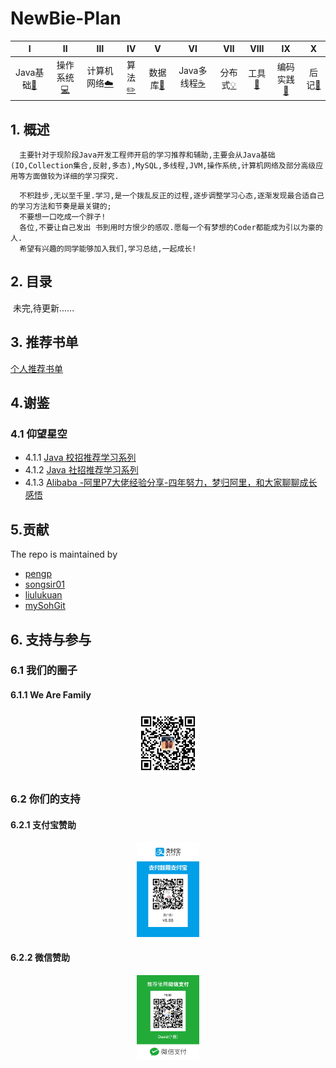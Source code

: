 # NewBie-Plan

| Ⅰ | Ⅱ | Ⅲ | Ⅳ | Ⅴ | Ⅵ | Ⅶ | Ⅷ | Ⅸ | Ⅹ |
| :--------: | :---------: | :---------: | :---------: | :---------: | :---------:| :---------: | :-------: | :-------:| :------:|
| Java基础[:couple:](#Java基础-couple) | 操作系统[:computer:](#操作系统-computer)|计算机网络[:cloud:](#计算机网络-cloud) | 算法[:pencil2:](#算法呢-pencil2) |数据库[:floppy_disk:](#数据库-floppy_disk)| Java多线程[:coffee:](#java多线程-coffee)| 分布式[:bulb:](#分布式-bulb)| 工具[:hammer:](#工具-hammer)| 编码实践[:speak_no_evil:](#编码实践-speak_no_evil)| 后记[:memo:](#后记-memo) |
## 1. 概述
```
  主要针对于现阶段Java开发工程师开启的学习推荐和辅助,主要会从Java基础(IO,Collection集合,反射,多态),MySQL,多线程,JVM,操作系统,计算机网络及部分高级应用等方面做较为详细的学习探究.
```
```
  不积跬步,无以至千里.学习,是一个拨乱反正的过程,逐步调整学习心态,逐渐发现最合适自己的学习方法和节奏是最关键的;
  不要想一口吃成一个胖子!
  各位,不要让自己发出 书到用时方恨少的感叹.愿每一个有梦想的Coder都能成为引以为豪的人.
  希望有兴趣的同学能够加入我们,学习总结,一起成长!
```
## 2. 目录
  未完,待更新......

## 3. 推荐书单
  [个人推荐书单](https://github.com/553899811/NewBie-Plan/blob/master/BookList.md)
 

## 4.谢鉴
### 4.1 仰望星空
  - 4.1.1 [Java 校招推荐学习系列](https://github.com/CyC2018/Interview-Notebook)
  - 4.1.2 [Java 社招推荐学习系列](https://github.com/xingshaocheng/architect-awesome)</br>
  - 4.1.3 [Alibaba -阿里P7大佬经验分享-四年努力，梦归阿里，和大家聊聊成长感悟](http://www.cnblogs.com/xrq730/p/9159586.html)
   
## 5.贡献

 The repo is maintained by
 
 - [pengp](https://github.com/pengp)</br>
 - [songsir01](https://github.com/songsir01)</br>
 - [liulukuan](https://github.com/liulukuan)</br>
 - [mySohGit](https://github.com/mySohGit)

## 6. 支持与参与
### 6.1 我们的圈子
#### 6.1.1 We Are Family
<center>
<img src="面试经验/pic/conghuajidan.jpg" width="20%" height="20%"/>
</center>

### 6.2 你们的支持
#### 6.2.1 支付宝赞助
<center>
<img src="面试经验/pic/alipay.jpg" width="20%" height="20%"/>
</center>

#### 6.2.2 微信赞助
<center>
<img src="面试经验/pic/wechat.jpg" width="20%" height="20%"/>
</center>
  
